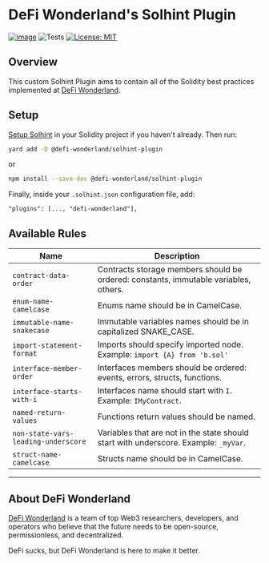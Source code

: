 # DeFi Wonderland's Solhint Plugin

[![image](https://img.shields.io/npm/v/@defi-wonderland/solhint-plugin.svg?style=flat-square)](https://www.npmjs.org/package/@defi-wonderland/solhint-plugin)
![Tests](https://github.com/defi-wonderland/solhint-plugin/actions/workflows/unit-tests.yml/badge.svg)
[![License: MIT](https://img.shields.io/badge/License-MIT-blue.svg)](https://github.com/defi-wonderland/solhint-plugin/blob/main/LICENSE)

## Overview

This custom Solhint Plugin aims to contain all of the Solidity best practices implemented at [DeFi Wonderland](https://defi.sucks).

## Setup

[Setup Solhint](TODO) in your Solidity project if you haven't already. Then run:

```sh
yard add -D @defi-wonderland/solhint-plugin
```

or

```sh
npm install --save-dev @defi-wonderland/solhint-plugin
```

Finally, inside your `.solhint.json` configuration file, add:

```
"plugins": [..., "defi-wonderland"],
```

## Available Rules

| Name                                | Description                                                                          |
| ----------------------------------- | ------------------------------------------------------------------------------------ |
| `contract-data-order`               | Contracts storage members should be ordered: constants, immutable variables, others. |
| `enum-name-camelcase`               | Enums name should be in CamelCase.                                                   |
| `immutable-name-snakecase`          | Immutable variables names should be in capitalized SNAKE_CASE.                       |
| `import-statement-format`           | Imports should specify imported node. Example: `import {A} from 'b.sol'`             |
| `interface-member-order`            | Interfaces members should be ordered: events, errors, structs, functions.            |
| `interface-starts-with-i`           | Interfaces name should start with `I`. Example: `IMyContract`.                       |
| `named-return-values`               | Functions return values should be named.                                             |
| `non-state-vars-leading-underscore` | Variables that are not in the state should start with underscore. Example: `_myVar`. |
| `struct-name-camelcase`             | Structs name should be in CamelCase.                                                 |

---

## About DeFi Wonderland

[DeFi Wonderland](https://defi.sucks) is a team of top Web3 researchers, developers, and operators who believe that the future needs to be open-source, permissionless, and decentralized.

DeFi sucks, but DeFi Wonderland is here to make it better.
